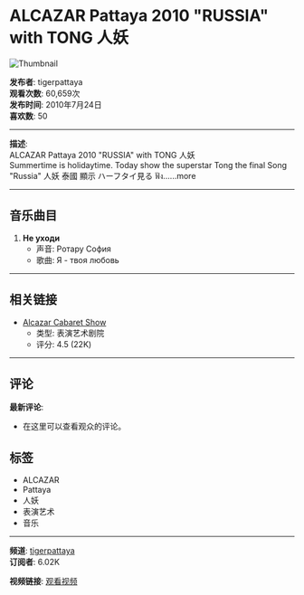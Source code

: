 # ALCAZAR Pattaya 2010 "RUSSIA" with TONG 人妖

![Thumbnail](https://i.ytimg.com/vi/SeOlewpPM5g/hqdefault.jpg?sqp=-oaymwEmCKgBEF5IWvKriqkDGQgBFQAAiEIYAdgBAeIBCggYEAIYBjgBQAE=&rs=AOn4CLAjlcoa3JToMGWM30nGHJhrLrBCEQ)

**发布者**: tigerpattaya  
**观看次数**: 60,659次  
**发布时间**: 2010年7月24日  
**喜欢数**: 50  

---

**描述**:  
ALCAZAR Pattaya 2010 "RUSSIA" with TONG 人妖  
Summertime is holidaytime. Today show the superstar Tong the final Song "Russia" 人妖 泰國 顯示 ハーフタイ見る ฟัง…...more

---

## 音乐曲目
1. **Не уходи**  
   - 声音: Ротару София  
   - 歌曲: Я - твоя любовь  

---

## 相关链接
- [Alcazar Cabaret Show](https://maps.google.com/maps?cid=0x310296006af587c5:0xce57d2f9e78f9b4a&entry=yt_d)  
  - 类型: 表演艺术剧院  
  - 评分: 4.5 (22K)

---

## 评论
**最新评论**:  
- 在这里可以查看观众的评论。

## 标签
- ALCAZAR
- Pattaya
- 人妖
- 表演艺术
- 音乐

--- 

**频道**: [tigerpattaya](https://www.youtube.com/@tigerpattaya)  
**订阅者**: 6.02K

**视频链接**: [观看视频](https://www.youtube.com/watch?v=SeOlewpPM5g)